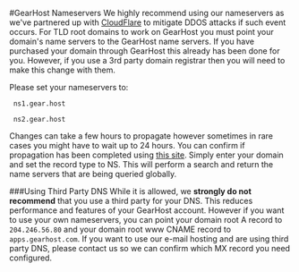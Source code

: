 #GearHost Nameservers
We highly recommend using our nameservers as we've partnered up with [CloudFlare](https://www.cloudflare.com/ddos/dns-flood/) to mitigate DDOS attacks if such event occurs. For TLD root domains to work on GearHost you must point your domain's name servers to the GearHost name servers. If you have purchased your domain through GearHost this already has been done for you. However, if you use a 3rd party domain registrar then you will need to make this change with them.

Please set your nameservers to:

` ns1.gear.host`

` ns2.gear.host`

Changes can take a few hours to propagate however sometimes in rare cases you might have to wait up to 24 hours. You can confirm if propagation has been completed using [this site](https://www.whatsmydns.net/). Simply enter your domain and set the record type to NS. This will perform a search and return the name servers that are being queried globally. 


###Using Third Party DNS
While it is allowed, we **strongly do not recommend** that you use a third party for your DNS. This reduces performance and features of your GearHost account. However if you want to use your own nameservers, you can point your domain root A record to `204.246.56.80` and your domain root www CNAME record to `apps.gearhost.com`. If you want to use our e-mail hosting and are using third party DNS, please contact us so we can confirm which MX record you need configured.